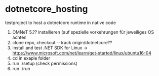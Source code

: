 # dotnetcore_hosting
testproject to host a dotnetcore runtime in native code

1) OMNeT 5.?? installieren (auf spezielle vorkehrungen für jeweiliges OS achten
2) clone repo, checkout --track origin/dotnetcore??
3) install and test .NET SDK for Linux -> https://www.microsoft.com/net/learn/get-started/linux/ubuntu16-04
4) cd in exaple folder
5) run ./setup (check permissions)
6) run ./run

